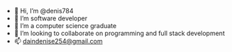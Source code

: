 - 👋 Hi, I’m @denis784
- 👀 I’m software developer
- 🌱 I’m a  computer science graduate
- 💞️ I’m looking to collaborate on programming and full stack development
- 📫 daindenise254@gmail.com

<!---
denis784/denis784 is a ✨ special ✨ repository because its `README.md` (this file) appears on your GitHub profile.
You can click the Preview link to take a look at your changes.
--->
